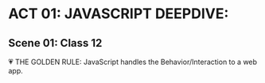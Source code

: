 # ACT 01: JAVASCRIPT DEEPDIVE:

## Scene 01: Class 12 

💗 THE GOLDEN RULE: JavaScript handles the Behavior/Interaction to a web app.
